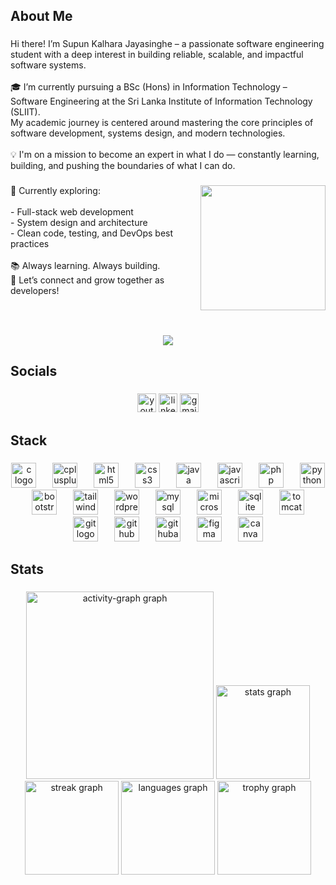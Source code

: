 <h2 align="left">About Me</h2>

###

<p align="left">Hi there! I’m Supun Kalhara Jayasinghe – a passionate software engineering student with a deep interest in building reliable, scalable, and impactful software systems.<br><br>🎓 I’m currently pursuing a BSc (Hons) in Information Technology – Software Engineering at the Sri Lanka Institute of Information Technology (SLIIT).  <br>My academic journey is centered around mastering the core principles of software development, systems design, and modern technologies.<br><br>💡 I'm on a mission to become an expert in what I do — constantly learning, building, and pushing the boundaries of what I can do.</p>

###

<img align="right" height="200" src="https://media.giphy.com/media/iIqmM5tTjmpOB9mpbn/giphy.gif"  />

###

<p align="left">🔭 Currently exploring:<br><br>- Full-stack web development  <br>- System design and architecture  <br>- Clean code, testing, and DevOps best practices<br><br>📚 Always learning. Always building.  <br>🌱 Let’s connect and grow together as developers!</p>

###

<br/>

###

<div align="center">
  <img src="https://visitor-badge.laobi.icu/badge?page_id=SupunKalharaJayasinghe.SupunKalharaJayasinghe&"  />
</div>

###

<h2 align="left">Socials</h2>

###

<div align="center">
  <img src="https://img.shields.io/static/v1?message=Youtube&logo=youtube&label=&color=FF0000&logoColor=white&labelColor=&style=for-the-badge" height="30" alt="youtube logo"  />
  <img src="https://img.shields.io/static/v1?message=LinkedIn&logo=linkedin&label=&color=0077B5&logoColor=white&labelColor=&style=for-the-badge" height="30" alt="linkedin logo"  />
  <img src="https://img.shields.io/static/v1?message=Gmail&logo=gmail&label=&color=D14836&logoColor=white&labelColor=&style=for-the-badge" height="30" alt="gmail logo"  />
</div>

###

<h2 align="left">Stack</h2>

###

<div align="center">
  <img src="https://skillicons.dev/icons?i=c" height="40" alt="c logo"  />
  <img width="18" />
  <img src="https://skillicons.dev/icons?i=cpp" height="40" alt="cplusplus logo"  />
  <img width="18" />
  <img src="https://skillicons.dev/icons?i=html" height="40" alt="html5 logo"  />
  <img width="18" />
  <img src="https://skillicons.dev/icons?i=css" height="40" alt="css3 logo"  />
  <img width="18" />
  <img src="https://skillicons.dev/icons?i=java" height="40" alt="java logo"  />
  <img width="18" />
  <img src="https://skillicons.dev/icons?i=js" height="40" alt="javascript logo"  />
  <img width="18" />
  <img src="https://skillicons.dev/icons?i=php" height="40" alt="php logo"  />
  <img width="18" />
  <img src="https://skillicons.dev/icons?i=py" height="40" alt="python logo"  />
  <img width="18" />
  <img src="https://cdn.jsdelivr.net/gh/devicons/devicon/icons/bootstrap/bootstrap-original.svg" height="40" alt="bootstrap logo"  />
  <img width="18" />
  <img src="https://cdn.simpleicons.org/tailwindcss/06B6D4" height="40" alt="tailwindcss logo"  />
  <img width="18" />
  <img src="https://skillicons.dev/icons?i=wordpress" height="40" alt="wordpress logo"  />
  <img width="18" />
  <img src="https://skillicons.dev/icons?i=mysql" height="40" alt="mysql logo"  />
  <img width="18" />
  <img src="https://cdn.jsdelivr.net/gh/devicons/devicon/icons/microsoftsqlserver/microsoftsqlserver-plain.svg" height="40" alt="microsoftsqlserver logo"  />
  <img width="18" />
  <img src="https://skillicons.dev/icons?i=sqlite" height="40" alt="sqlite logo"  />
  <img width="18" />
  <img src="https://cdn.jsdelivr.net/gh/devicons/devicon/icons/tomcat/tomcat-original.svg" height="40" alt="tomcat logo"  />
  <img width="18" />
  <img src="https://skillicons.dev/icons?i=git" height="40" alt="git logo"  />
  <img width="18" />
  <img src="https://skillicons.dev/icons?i=github" height="40" alt="github logo"  />
  <img width="18" />
  <img src="https://skillicons.dev/icons?i=githubactions" height="40" alt="githubactions logo"  />
  <img width="18" />
  <img src="https://skillicons.dev/icons?i=figma" height="40" alt="figma logo"  />
  <img width="18" />
  <img src="https://cdn.simpleicons.org/canva/00C4CC" height="40" alt="canva logo"  />
</div>

###

<h2 align="left">Stats</h2>

###

<div align="center">
  <img src="https://github-readme-activity-graph.vercel.app/graph?username=SupunKalharaJayasinghe&radius=16&theme=tokyo-night&area=true&order=5&hide_border=false&hide_title=false" height="300" alt="activity-graph graph"  />
  <img src="https://github-readme-stats.vercel.app/api?username=SupunKalharaJayasinghe&hide_title=false&hide_rank=false&show_icons=true&include_all_commits=true&count_private=true&disable_animations=false&theme=tokyonight&locale=en&hide_border=false&order=1" height="150" alt="stats graph"  />
  <img src="https://streak-stats.demolab.com?user=SupunKalharaJayasinghe&locale=en&mode=daily&theme=tokyonight&hide_border=false&border_radius=5&order=3" height="150" alt="streak graph"  />
  <img src="https://github-readme-stats.vercel.app/api/top-langs?username=SupunKalharaJayasinghe&locale=en&hide_title=true&layout=compact&card_width=320&langs_count=6&theme=tokyonight&hide_border=false&order=2" height="150" alt="languages graph"  />
  <img src="https://github-profile-trophy.vercel.app?username=SupunKalharaJayasinghe&theme=tokyonight&column=-1&row=1&margin-w=15&margin-h=8&no-bg=false&no-frame=false&order=4" height="150" alt="trophy graph"  />
</div>
